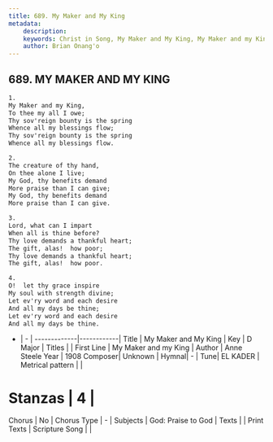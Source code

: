 ```yaml
---
title: 689. My Maker and My King
metadata:
    description: 
    keywords: Christ in Song, My Maker and My King, My Maker and my King, 
    author: Brian Onang'o
---
```



## 689. MY MAKER AND MY KING

```txt
1.
My Maker and my King,
To thee my all I owe;
Thy sov'reign bounty is the spring
Whence all my blessings flow;
Thy sov'reign bounty is the spring
Whence all my blessings flow.

2.
The creature of thy hand,
On thee alone I live;
My God, thy benefits demand
More praise than I can give;
My God, thy benefits demand
More praise than I can give.

3.
Lord, what can I impart
When all is thine before?
Thy love demands a thankful heart;
The gift, alas!  how poor;
Thy love demands a thankful heart;
The gift, alas!  how poor.

4.
O!  let thy grace inspire
My soul with strength divine;
Let ev'ry word and each desire
And all my days be thine;
Let ev'ry word and each desire
And all my days be thine.
```

- |   -  |
-------------|------------|
Title | My Maker and My King |
Key | D Major |
Titles |  |
First Line | My Maker and my King |
Author | Anne Steele
Year | 1908
Composer| Unknown |
Hymnal|  - |
Tune| EL KADER |
Metrical pattern | |
# Stanzas | 4 |
Chorus | No |
Chorus Type | - |
Subjects | God: Praise to God |
Texts |  |
Print Texts | 
Scripture Song |  |
  
